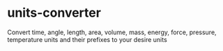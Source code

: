 # units-converter
Convert time, angle, length, area, volume, mass, energy, force, pressure, temperature units and their prefixes to your desire units
